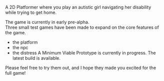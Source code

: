 A 2D Platformer where you play an autistic girl navigating her disability while trying to get home.  
  
The game is currently in early pre-alpha.  
Three small test games have been made to expand on the core features of the game.  
- the platform  
- the npc  
- the distress
A Minimum Viable Prototype is currently in progress. The latest build is available.  
  
Please feel free to try them out, and I hope they made you excited for the full game!  
